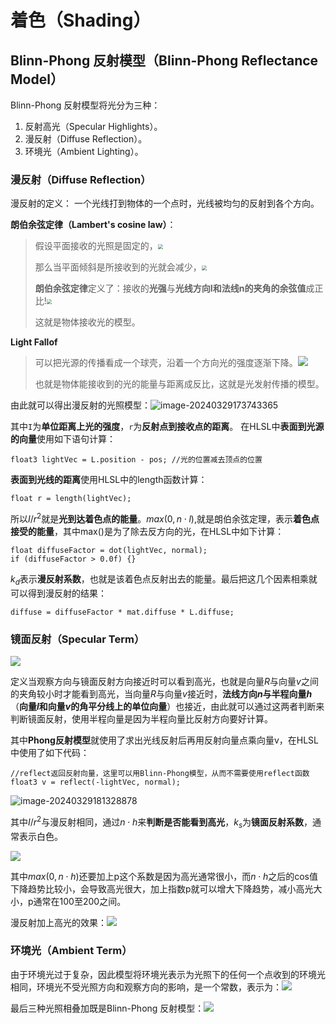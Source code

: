 # 着色（Shading）

## Blinn-Phong 反射模型（Blinn-Phong Reflectance Model）

Blinn-Phong 反射模型将光分为三种：

1. 反射高光（Specular Highlights）。
2. 漫反射（Diffuse Reflection）。
3. 环境光（Ambient Lighting）。



### 漫反射（Diffuse Reflection）

漫反射的定义：
一个光线打到物体的一个点时，光线被均匀的反射到各个方向。

**朗伯余弦定律（Lambert's cosine law）**：

> 假设平面接收的光照是固定的，<img src="https://img2024.cnblogs.com/blog/3406761/202403/3406761-20240326224624021-433112760.png" style="zoom: 50%;" />
>
> 那么当平面倾斜是所接收到的光就会减少，<img src="https://img2024.cnblogs.com/blog/3406761/202403/3406761-20240326231444825-870967665.png" style="zoom: 50%;" />
>
> 
>
> **朗伯余弦定律**定义了：接收的**光强**与**光线方向I和法线n的夹角的余弦值**成正比!<img src="https://img2024.cnblogs.com/blog/3406761/202403/3406761-20240326231325289-207115232.png" style="zoom: 50%;" />
>
> 这就是物体接收光的模型。

**Light Fallof**

> 可以把光源的传播看成一个球壳，沿着一个方向光的强度逐渐下降。![](https://img2024.cnblogs.com/blog/3406761/202403/3406761-20240329173008607-1448131111.png)
>
> 也就是物体能接收到的光的能量与距离成反比，这就是光发射传播的模型。

由此就可以得出漫反射的光照模型：![image-20240329173743365](C:/Users/wsdanshenmiao/AppData/Roaming/Typora/typora-user-images/image-20240329173743365.png)

其中`I`为**单位距离上光的强度**，`r`为**反射点到接收点的距离**。
在HLSL中**表面到光源的向量**使用如下语句计算：

```HLSL
float3 lightVec = L.position - pos;	//光的位置减去顶点的位置
```

**表面到光线的距离**使用HLSL中的length函数计算：

```HLSL
float r = length(lightVec);
```

所以$I/r^2$就是**光到达着色点的能量**。$max(0,n\cdot l)$,就是朗伯余弦定理，表示**着色点接受的能量**，其中max()是为了除去反方向的光，在HLSL中如下计算：
```HLSL
float diffuseFactor = dot(lightVec, normal);
if (diffuseFactor > 0.0f) {}
```

$k_d$表示**漫反射系数**，也就是该着色点反射出去的能量。最后把这几个因素相乘就可以得到漫反射的结果：
```HLSL
diffuse = diffuseFactor * mat.diffuse * L.diffuse;
```



### 镜面反射（Specular Term）

![](https://img2024.cnblogs.com/blog/3406761/202403/3406761-20240329180146816-1222230243.png)

定义当观察方向与镜面反射方向接近时可以看到高光，也就是向量$R$与向量$v$之间的夹角较小时才能看到高光，当向量$R$与向量$v$接近时，**法线方向$n$**与**半程向量$h$**（**向量$l$和向量$v$的角平分线上的单位向量**）也接近，由此就可以通过这两者判断来判断镜面反射，使用半程向量是因为半程向量比反射方向要好计算。

其中**Phong反射模型**就使用了求出光线反射后再用反射向量点乘向量v，在HLSL中使用了如下代码：

```HLSL
//reflect返回反射向量，这里可以用Blinn-Phong模型，从而不需要使用reflect函数
float3 v = reflect(-lightVec, normal); 
```

![image-20240329181328878](C:/Users/wsdanshenmiao/AppData/Roaming/Typora/typora-user-images/image-20240329181328878.png)

其中$I/r^2$与漫反射相同，通过$n \cdot h$来**判断是否能看到高光**，$k_s$为**镜面反射系数**，通常表示白色。

![](https://img2024.cnblogs.com/blog/3406761/202403/3406761-20240329182347264-1368718104.png)

其中$max(0,n \cdot h)$还要加上p这个系数是因为高光通常很小，而$n \cdot h$之后的cos值下降趋势比较小，会导致高光很大，加上指数p就可以增大下降趋势，减小高光大小，p通常在100至200之间。

漫反射加上高光的效果：![](https://img2024.cnblogs.com/blog/3406761/202403/3406761-20240329182954723-800859064.png)



### 环境光（Ambient Term）

由于环境光过于复杂，因此模型将环境光表示为光照下的任何一个点收到的环境光相同，环境光不受光照方向和观察方向的影响，是一个常数，表示为：![](https://img2024.cnblogs.com/blog/3406761/202405/3406761-20240505182644312-1086646708.png)



最后三种光照相叠加既是Blinn-Phong 反射模型：![](https://img2024.cnblogs.com/blog/3406761/202405/3406761-20240505182925400-594001988.png)

